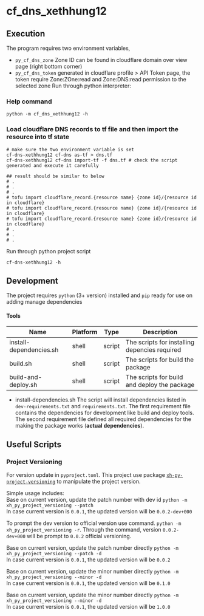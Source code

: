 
# cf_dns_xethhung12

## Execution
The program requires two environment variables, 
* `py_cf_dns_zone` Zone ID can be found in cloudflare domain over view page (right bottom corner) 
* `py_cf_dns_token` generated in cloudflare profile > API Token page, the token require Zone:ZOne:read and Zone:DNS:read permission to the selected zone
Run through python interpreter:

### Help command
```shell
python -m cf_dns_xethhung12 -h
```

### Load cloudflare DNS records to tf file and then import the resource into tf state

```shell
# make sure the two environment variable is set
cf-dns-xethhung12 cf-dns as-tf > dns.tf
cf-dns-xethhung12 cf-dns import-tf -f dns.tf # check the script generated and execute it carefully

## result should be similar to below
# .
# .
# .
# tofu import cloudflare_record.{resource name} {zone id}/{resource id in cloudflare}
# tofu import cloudflare_record.{resource name} {zone id}/{resource id in cloudflare}
# tofu import cloudflare_record.{resource name} {zone id}/{resource id in cloudflare}
# .
# .
# .
```

Run through python project script
```shell
cf-dns-xethhung12 -h
```
## Development
The project requires `python` (3+ version) installed and `pip` ready for use on adding manage dependencies

#### Tools
|Name|Platform|Type|Description|
|---|---|---|---|
|install-dependencies.sh|shell|script| The scripts for installing depencies required|
|build.sh|shell|script| The scripts for build the package|
|build-and-deploy.sh|shell|script| The scripts for build and deploy the package|

* install-dependencies.sh
The script will install dependencies listed in `dev-requirements.txt` and `requirements.txt`. The first requirement file contains the dependencies for development like build and deploy tools. The second requirement file defined all required dependencies for the making the package works (**actual dependencies**).

## Useful Scripts
### Project Versioning
For version update in `pyproject.toml`.
This project use package [`xh-py-project-versioning`](https://github.com/xh-dev/xh-py-project-versioning) to manipulate the project version.

Simple usage includes:\
Base on current version, update the patch number with dev id
`python -m xh_py_project_versioning --patch` \
In case current version is `0.0.1`, the updated version will be `0.0.2-dev+000` 

To prompt the dev version to official version use command.
`python -m xh_py_project_versioning -r`.
Through the command, version `0.0.2-dev+000` will be prompt to `0.0.2` official versioning.

Base on current version, update the patch number directly
`python -m xh_py_project_versioning --patch -d` \
In case current version is `0.0.1`, the updated version will be `0.0.2` 

Base on current version, update the minor number directly
`python -m xh_py_project_versioning --minor -d` \
In case current version is `0.0.1`, the updated version will be `0.1.0` 

Base on current version, update the minor number directly
`python -m xh_py_project_versioning --minor -d` \
In case current version is `0.0.1`, the updated version will be `1.0.0` 